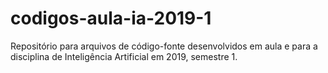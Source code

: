 # codigos-aula-ia-2019-1

Repositório para arquivos de código-fonte desenvolvidos em aula e para a disciplina de Inteligência Artificial em 2019, semestre 1.